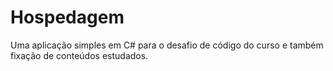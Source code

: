 # Hospedagem
Uma aplicação simples em C# para o desafio de código do curso e também fixação de conteúdos estudados.